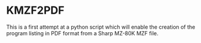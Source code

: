 # KMZF2PDF

This is a first attempt at a python script which will enable the creation of the program listing in PDF format from a Sharp MZ-80K MZF file.

